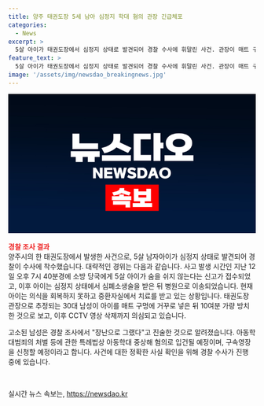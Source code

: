```yaml
---
title: 양주 태권도장 5세 남아 심정지 학대 혐의 관장 긴급체포
categories:
  - News
excerpt: >
  5살 아이가 태권도장에서 심정지 상태로 발견되어 경찰 수사에 휘말린 사건. 관장이 매트 구멍에 아이를 방치한 혐의로 긴급체포됐고, CCTV 영상을 삭제한 것으로 밝혀졌다. 현재 아이는 의식을 회복하지 못하고 중환자실에서 치료를 받고 있으며, 관장은 장난으로 그랬다고 진술한 것으로 전해졌다. 경찰은 아동학대 중상해 혐의로 관장을 입건하고 구속영장을 신청할 예정이다.
feature_text: >
  5살 아이가 태권도장에서 심정지 상태로 발견되어 경찰 수사에 휘말린 사건. 관장이 매트 구멍에 아이를 방치한 혐의로 긴급체포됐고, CCTV 영상을 삭제한 것으로 밝혀졌다. 현재 아이는 의식을 회복하지 못하고 중환자실에서 치료를 받고 있으며, 관장은 장난으로 그랬다고 진술한 것으로 전해졌다. 경찰은 아동학대 중상해 혐의로 관장을 입건하고 구속영장을 신청할 예정이다.
image: '/assets/img/newsdao_breakingnews.jpg'
---
```


<p><img src="/assets/img/newsdao_breakingnews.jpg" alt="implanttips 속보" /></p>

<p><b><span style="color: #ee2323;">경찰 조사 결과</span></b>
<br>양주시의 한 태권도장에서 발생한 사건으로, 5살 남자아이가 심정지 상태로 발견되어 경찰이 수사에 착수했습니다. 대략적인 경위는 다음과 같습니다. 사고 발생 시간인 지난 12일 오후 7시 40분경에 소방 당국에게 5살 아이가 숨을 쉬지 않는다는 신고가 접수되었고, 이후 아이는 심정지 상태에서 심폐소생술을 받은 뒤 병원으로 이송되었습니다. 현재 아이는 의식을 회복하지 못하고 중환자실에서 치료를 받고 있는 상황입니다. 태권도장 관장으로 추정되는 30대 남성이 아이를 매트 구멍에 거꾸로 넣은 뒤 10여분 가량 방치한 것으로 보고, 이후 CCTV 영상 삭제까지 의심되고 있습니다.</p>

<p>고소된 남성은 경찰 조사에서 "장난으로 그랬다"고 진술한 것으로 알려졌습니다. 아동학대범죄의 처벌 등에 관한 특례법상 아동학대 중상해 혐의로 입건될 예정이며, 구속영장을 신청할 예정이라고 합니다. 사건에 대한 정확한 사실 확인을 위해 경찰 수사가 진행 중에 있습니다.</p>

<p data-ke-size="size16">&nbsp;</p>
실시간 뉴스 속보는, <a href="https://newsdao.kr" rel="dofollow">https://newsdao.kr</a>


